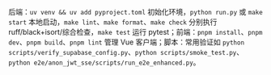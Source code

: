后端：`uv venv && uv add pyproject.toml` 初始化环境，`python run.py` 或 `make start` 本地启动，`make lint`、`make format`、`make check` 分别执行 ruff/black+isort/综合检查，`make test` 运行 pytest；前端：`pnpm install`、`pnpm dev`、`pnpm build`、`pnpm lint` 管理 Vue 客户端；脚本：常用验证如 `python scripts/verify_supabase_config.py`、`python scripts/smoke_test.py`、`python e2e/anon_jwt_sse/scripts/run_e2e_enhanced.py`。